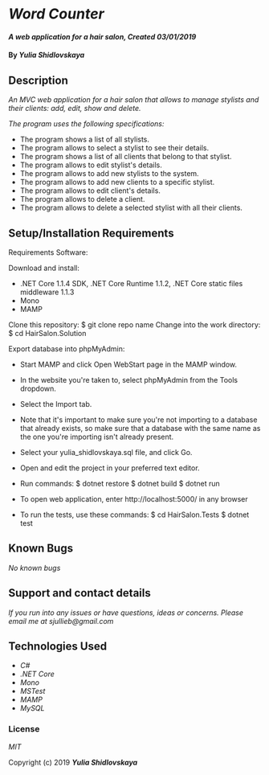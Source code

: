 # _Word Counter_

#### _A web application for a hair salon, Created 03/01/2019_

#### By _**Yulia Shidlovskaya**_

## Description

_An MVC web application for a hair salon that allows to manage stylists and their clients: add, edit, show and delete._

_The program uses the following specifications:_

* The program shows a list of all stylists.
* The program allows to select a stylist to see their details.
* The program shows a list of all clients that belong to that stylist.
* The program allows to edit stylist's details.
* The program allows to add new stylists to the system.
* The program allows to add new clients to a specific stylist.
* The program allows to edit client's details.
* The program allows to delete a client.
* The program allows to delete a selected stylist with all their clients.

## Setup/Installation Requirements

Requirements Software:

Download and install:
* .NET Core 1.1.4 SDK, .NET Core Runtime 1.1.2, .NET Core static files middleware 1.1.3
* Mono
* MAMP

Clone this repository: $ git clone repo name
Change into the work directory: $ cd HairSalon.Solution

Export database into phpMyAdmin:

* Start MAMP and click Open WebStart page in the MAMP window.
* In the website you're taken to, select phpMyAdmin from the Tools dropdown.
* Select the Import tab.
* Note that it's important to make sure you're not importing to a database that already exists, so make sure that a database with the same name as the one you're importing isn't already present.
* Select your yulia_shidlovskaya.sql file, and click Go.

* Open and edit the project in your preferred text editor.
* Run commands: $ dotnet restore $ dotnet build $ dotnet run
* To open web application, enter http://localhost:5000/ in any browser
* To run the tests, use these commands: $ cd HairSalon.Tests $ dotnet test

## Known Bugs

_No known bugs_

## Support and contact details

_If you run into any issues or have questions, ideas or concerns. Please email me at sjullieb@gmail.com_

## Technologies Used

* _C#_
* _.NET Core_
* _Mono_
* _MSTest_
* _MAMP_
* _MySQL_

### License

*MIT*

Copyright (c) 2019 **_Yulia Shidlovskaya_**
